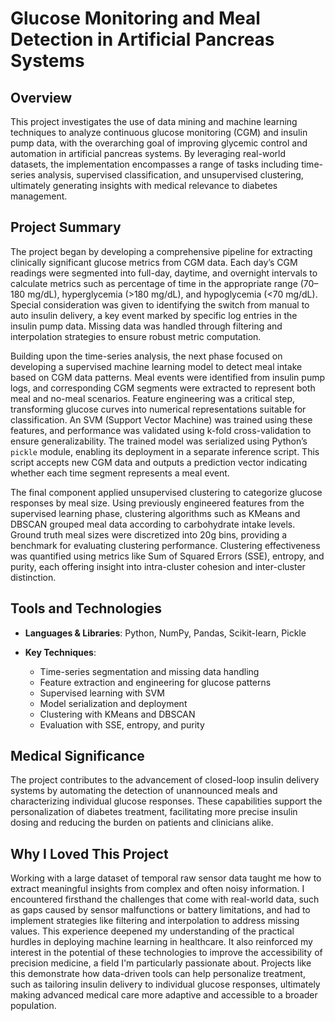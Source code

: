 # Glucose Monitoring and Meal Detection in Artificial Pancreas Systems

## Overview

This project investigates the use of data mining and machine learning techniques to analyze continuous glucose monitoring (CGM) and insulin pump data, with the overarching goal of improving glycemic control and automation in artificial pancreas systems. By leveraging real-world datasets, the implementation encompasses a range of tasks including time-series analysis, supervised classification, and unsupervised clustering, ultimately generating insights with medical relevance to diabetes management.

## Project Summary

The project began by developing a comprehensive pipeline for extracting clinically significant glucose metrics from CGM data. Each day’s CGM readings were segmented into full-day, daytime, and overnight intervals to calculate metrics such as percentage of time in the appropriate range (70–180 mg/dL), hyperglycemia (>180 mg/dL), and hypoglycemia (<70 mg/dL). Special consideration was given to identifying the switch from manual to auto insulin delivery, a key event marked by specific log entries in the insulin pump data. Missing data was handled through filtering and interpolation strategies to ensure robust metric computation.

Building upon the time-series analysis, the next phase focused on developing a supervised machine learning model to detect meal intake based on CGM data patterns. Meal events were identified from insulin pump logs, and corresponding CGM segments were extracted to represent both meal and no-meal scenarios. Feature engineering was a critical step, transforming glucose curves into numerical representations suitable for classification. An SVM (Support Vector Machine) was trained using these features, and performance was validated using k-fold cross-validation to ensure generalizability. The trained model was serialized using Python’s `pickle` module, enabling its deployment in a separate inference script. This script accepts new CGM data and outputs a prediction vector indicating whether each time segment represents a meal event.

The final component applied unsupervised clustering to categorize glucose responses by meal size. Using previously engineered features from the supervised learning phase, clustering algorithms such as KMeans and DBSCAN grouped meal data according to carbohydrate intake levels. Ground truth meal sizes were discretized into 20g bins, providing a benchmark for evaluating clustering performance. Clustering effectiveness was quantified using metrics like Sum of Squared Errors (SSE), entropy, and purity, each offering insight into intra-cluster cohesion and inter-cluster distinction.

## Tools and Technologies

- **Languages & Libraries**: Python, NumPy, Pandas, Scikit-learn, Pickle
- **Key Techniques**:

  - Time-series segmentation and missing data handling
  - Feature extraction and engineering for glucose patterns
  - Supervised learning with SVM
  - Model serialization and deployment
  - Clustering with KMeans and DBSCAN
  - Evaluation with SSE, entropy, and purity

## Medical Significance

The project contributes to the advancement of closed-loop insulin delivery systems by automating the detection of unannounced meals and characterizing individual glucose responses. These capabilities support the personalization of diabetes treatment, facilitating more precise insulin dosing and reducing the burden on patients and clinicians alike.

## Why I Loved This Project

Working with a large dataset of temporal raw sensor data taught me how to extract meaningful insights from complex and often noisy information. I encountered firsthand the challenges that come with real-world data, such as gaps caused by sensor malfunctions or battery limitations, and had to implement strategies like filtering and interpolation to address missing values. This experience deepened my understanding of the practical hurdles in deploying machine learning in healthcare. It also reinforced my interest in the potential of these technologies to improve the accessibility of precision medicine, a field I'm particularly passionate about. Projects like this demonstrate how data-driven tools can help personalize treatment, such as tailoring insulin delivery to individual glucose responses, ultimately making advanced medical care more adaptive and accessible to a broader population.
